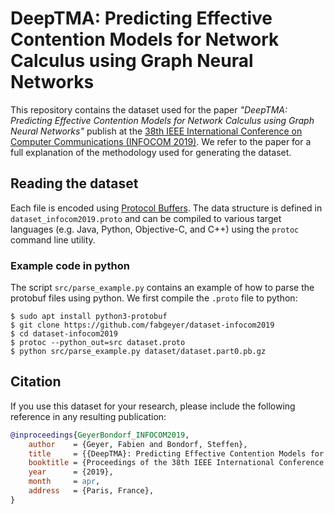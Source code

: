 # DeepTMA: Predicting Effective Contention Models for Network Calculus using Graph Neural Networks

This repository contains the dataset used for the paper _"DeepTMA: Predicting Effective Contention Models for Network Calculus using Graph Neural Networks"_ publish at the [38th IEEE International Conference on Computer Communications (INFOCOM 2019)](http://infocom2019.ieee-infocom.org/). We refer to the paper for a full explanation of the methodology used for generating the dataset.

## Reading the dataset

Each file is encoded using [Protocol Buffers](https://developers.google.com/protocol-buffers/). The data structure is defined in `dataset_infocom2019.proto` and can be compiled to various target languages (e.g. Java, Python, Objective-C, and C++) using the `protoc` command line utility.

### Example code in python

The script `src/parse_example.py` contains an example of how to parse the protobuf files using python.
We first compile the `.proto` file to python:

```
$ sudo apt install python3-protobuf
$ git clone https://github.com/fabgeyer/dataset-infocom2019
$ cd dataset-infocom2019
$ protoc --python_out=src dataset.proto
$ python src/parse_example.py dataset/dataset.part0.pb.gz
```

## Citation

If you use this dataset for your research, please include the following reference in any resulting publication:

```bibtex
@inproceedings{GeyerBondorf_INFOCOM2019,
	author    = {Geyer, Fabien and Bondorf, Steffen},
	title     = {{DeepTMA}: Predicting Effective Contention Models for Network Calculus using Graph Neural Networks},
	booktitle = {Proceedings of the 38th IEEE International Conference on Computer Communications (INFOCOM)},
	year      = {2019},
	month     = apr,
	address   = {Paris, France},
}
```
